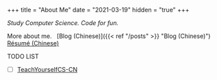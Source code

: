 +++
title = "About Me"
date = "2021-03-19"
hidden = "true"
+++

*Study Computer Science. Code for fun.*

More about me. &nbsp;
[Blog (Chinese)]({{< ref "/posts" >}} "Blog (Chinese)") &nbsp;
[Résumé (Chinese)](/files/MyResume_cn.pdf)

TODO LIST
- [ ] [TeachYourselfCS-CN](https://github.com/keithnull/TeachYourselfCS-CN/blob/master/TeachYourselfCS-CN.md)